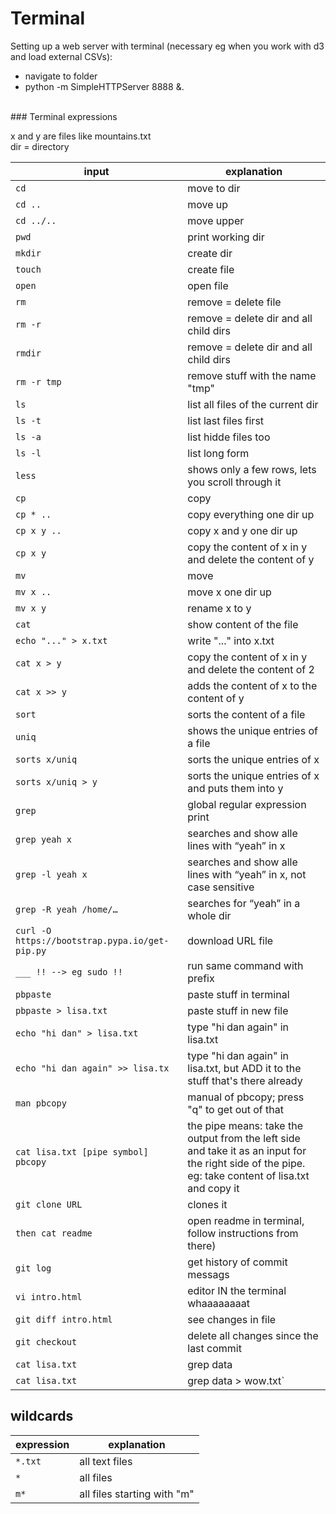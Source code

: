 # Terminal

Setting up a web server with terminal (necessary eg when you work with d3 and load external CSVs):
- navigate to folder
- python -m SimpleHTTPServer 8888 &.


<br>
### Terminal expressions

x and y are files like mountains.txt<br>
dir = directory

| input | explanation |
| --- | --- |
| `cd` | move to dir |
| `cd ..` | move up |
| `cd ../..` | move upper |
| `pwd` | print working dir |
| `mkdir` | create dir |
| `touch`| create file |
| `open` | open file |
| `rm` | remove = delete file |
| `rm -r` | remove = delete dir and all child dirs |
| `rmdir` | remove = delete dir and all child dirs |
| `rm -r tmp` | remove stuff with the name "tmp" |
| `ls` | list all files of the current dir |
| `ls -t` | list last files first |
| `ls -a` | list hidde files too |
| `ls -l` | list long form |
| `less` | shows only a few rows, lets you scroll through it |
| `cp` | copy |
| `cp * ..` | copy everything one dir up |
| `cp x y ..` | copy x and y one dir up |
| `cp x y` | copy the content of x in y and delete the content of y |
| `mv` | move |
| `mv x ..` | move x one dir up |
| `mv x y` | rename x to y |
| `cat` | show content of the file |
| `echo "..." > x.txt` | write "..." into x.txt|
| `cat x > y` | copy the content of x in y and delete the content of 2 |
| `cat x >> y` | adds the content of x to the content of y |
| `sort` | sorts the content of a file |
| `uniq` | shows the unique entries of a file |
| `sorts x/uniq` | sorts the unique entries of x |
| `sorts x/uniq > y` | sorts the unique entries of x and puts them into y|
| `grep` | global regular expression print |
| `grep yeah x` | searches and show alle lines with “yeah” in x  |
| `grep -l yeah x` | searches and show alle lines with “yeah” in x, not case sensitive |
| `grep -R yeah /home/…` | searches for “yeah” in a whole dir |
| `curl -O https://bootstrap.pypa.io/get-pip.py`  | download URL file |
| `___ !! --> eg sudo !!` | run same command with prefix |
| `pbpaste` | paste stuff in terminal |
| `pbpaste > lisa.txt` | paste stuff in new file |
| `echo "hi dan" > lisa.txt` | type "hi dan again" in lisa.txt |
| `echo "hi dan again" >> lisa.tx` | type "hi dan again" in lisa.txt, but ADD it to the stuff that's there already |
| `man pbcopy` | manual of pbcopy; press "q" to get out of that |
| `cat lisa.txt [pipe symbol] pbcopy` | the pipe means: take the output from the left side and take it as an input for the right side of the pipe. eg: take content of lisa.txt and copy it |
| `git clone URL` | clones it |
| `then cat readme` | open readme in terminal, follow instructions from there)
| `git log` | get history of commit messags |
| `vi intro.html` | editor IN the terminal whaaaaaaaat |
| `git diff intro.html` | see changes in file |
| `git checkout` | delete all changes since the last commit |
| `cat lisa.txt` | grep data |
| `cat lisa.txt` | grep data > wow.txt` | |



## wildcards


| expression | explanation |
| --- | --- |
| `*.txt` | all text files |
| `*` | all files |
| `m*` | all files starting with "m" |
